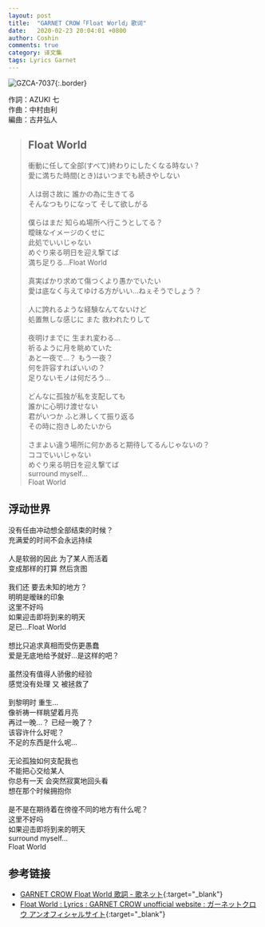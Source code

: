 ```yaml
---
layout: post
title:  "GARNET CROW「Float World」歌词"
date:   2020-02-23 20:04:01 +0800
author: Coshin
comments: true
category: 译文集
tags: Lyrics Garnet
---
```

![GZCA-7037](https://ganekuro.github.io/images/discography/single/GZCA-7037.jpg){:.border}

作詞：AZUKI 七<br>
作曲：中村由利<br>
編曲：古井弘人

<blockquote class="original">
  <h2>Float World</h2>
  <p>
    衝動に任して全部(すべて)終わりにしたくなる時ない？<br>
    愛に満ちた時間(とき)はいつまでも続きやしない<br>
    <br>
    人は弱さ故に 誰かの為に生きてる<br>
    そんなつもりになって そして欲しがる<br>
    <br
    >僕らはまだ 知らぬ場所へ行こうとしてる？<br>
    曖昧なイメージのくせに<br>
    此処でいいじゃない<br>
    めぐり来る明日を迎え撃てば<br>
    満ち足りる…Float World<br>
    <br>
    真実ばかり求めて傷つくより愚かでいたい<br>
    愛は底なく与えてゆける方がいい…ねぇそうでしょう？<br>
    <br>
    人に誇れるような経験なんてないけど<br>
    処置無しな感じに また 救われたりして<br>
    <br>
    夜明けまでに 生まれ変わる…<br>
    祈るように月を眺めていた<br>
    あと一夜で…？ もう一夜？<br>
    何を許容すればいいの？<br>
    足りないモノは何だろう…<br>
    <br>
    どんなに孤独が私を支配しても<br>
    誰かに心明け渡せない<br>
    君がいつか ふと淋しくて振り返る<br>
    その時に抱きしめたいから<br>
    <br>
    さまよい違う場所に何かあると期待してるんじゃないの？<br>
    ココでいいじゃない<br>
    めぐり来る明日を迎え撃てば<br>
    surround myself...<br>
    Float World
  </p>
</blockquote>

<div class="translation">
  <h2>浮动世界</h2>
  <p>
    没有任由冲动想全部结束的时候？<br>
    充满爱的时间不会永远持续<br>
    <br>
    人是软弱的因此 为了某人而活着<br>
    变成那样的打算 然后贪图<br>
    <br>
    我们还 要去未知的地方？<br>
    明明是暧昧的印象<br>
    这里不好吗<br>
    如果迎击即将到来的明天<br>
    足已…Float World<br>
    <br>
    想比只追求真相而受伤更愚蠢<br>
    爱是无底地给予就好…是这样的吧？<br>
    <br>
    虽然没有值得人骄傲的经验<br>
    感觉没有处理 又 被拯救了<br>
    <br>
    到黎明时 重生…<br>
    像祈祷一样眺望着月亮<br>
    再过一晚…？ 已经一晚了？<br>
    该容许什么好呢？<br>
    不足的东西是什么呢…<br>
    <br>
    无论孤独如何支配我也<br>
    不能把心交给某人<br>
    你总有一天 会突然寂寞地回头看<br>
    想在那个时候拥抱你<br>
    <br>
    是不是在期待着在徬徨不同的地方有什么呢？<br>
    这里不好吗<br>
    如果迎击即将到来的明天<br>
    surround myself...<br>
    Float World
  </p>
</div>

## 参考链接

* [GARNET CROW Float World 歌詞 - 歌ネット](https://www.uta-net.com/song/59991/){:target="_blank"}
* [Float World : Lyrics : GARNET CROW unofficial website : ガーネットクロウ アンオフィシャルサイト](https://ganekuro.github.io/lyrics/original/Float-World.html){:target="_blank"}
